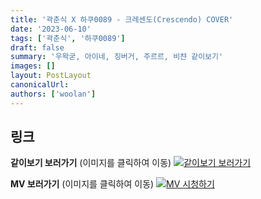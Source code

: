```yaml
---
title: '곽춘식 X 하쿠0089 - 크레센도(Crescendo) COVER'
date: '2023-06-10'
tags: ['곽춘식', '하쿠0089']
draft: false
summary: '우왁굳, 아이네, 징버거, 주르르, 비챤 같이보기'
images: []
layout: PostLayout
canonicalUrl:
authors: ['woolan']
---
```


## 링크

**같이보기 보러가기** (이미지를 클릭하여 이동)
[![같이보기 보러가기](https://cdn.discordapp.com/attachments/1135756712759013437/1135758630910697602/banner.png)](https://cafe.naver.com/steamindiegame/11537785)

**MV 보러가기** (이미지를 클릭하여 이동)
[![MV 시청하기](https://i.ytimg.com/vi/dliS7ToHvzY/maxresdefault.jpg)](https://youtu.be/dliS7ToHvzY)
